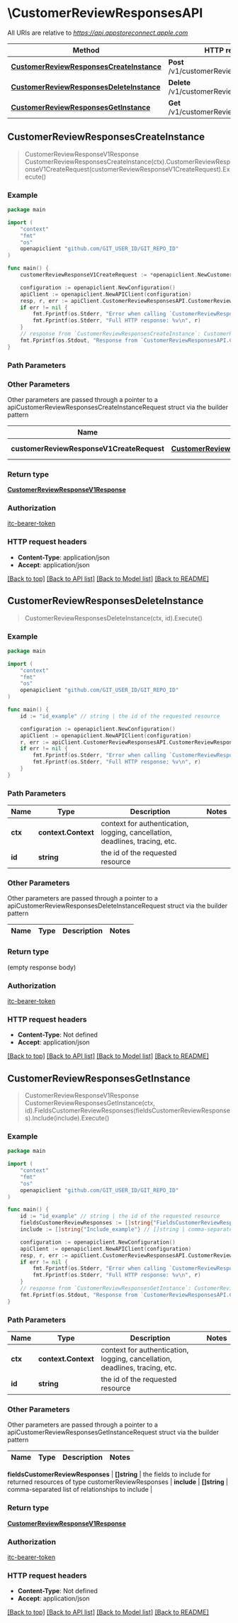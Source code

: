 # \CustomerReviewResponsesAPI

All URIs are relative to *https://api.appstoreconnect.apple.com*

Method | HTTP request | Description
------------- | ------------- | -------------
[**CustomerReviewResponsesCreateInstance**](CustomerReviewResponsesAPI.md#CustomerReviewResponsesCreateInstance) | **Post** /v1/customerReviewResponses | 
[**CustomerReviewResponsesDeleteInstance**](CustomerReviewResponsesAPI.md#CustomerReviewResponsesDeleteInstance) | **Delete** /v1/customerReviewResponses/{id} | 
[**CustomerReviewResponsesGetInstance**](CustomerReviewResponsesAPI.md#CustomerReviewResponsesGetInstance) | **Get** /v1/customerReviewResponses/{id} | 



## CustomerReviewResponsesCreateInstance

> CustomerReviewResponseV1Response CustomerReviewResponsesCreateInstance(ctx).CustomerReviewResponseV1CreateRequest(customerReviewResponseV1CreateRequest).Execute()



### Example

```go
package main

import (
	"context"
	"fmt"
	"os"
	openapiclient "github.com/GIT_USER_ID/GIT_REPO_ID"
)

func main() {
	customerReviewResponseV1CreateRequest := *openapiclient.NewCustomerReviewResponseV1CreateRequest(*openapiclient.NewCustomerReviewResponseV1CreateRequestData("Type_example", *openapiclient.NewCustomerReviewResponseV1CreateRequestDataAttributes("ResponseBody_example"), *openapiclient.NewCustomerReviewResponseV1CreateRequestDataRelationships(*openapiclient.NewCustomerReviewResponseV1CreateRequestDataRelationshipsReview(*openapiclient.NewCustomerReviewResponseV1RelationshipsReviewData("Type_example", "Id_example"))))) // CustomerReviewResponseV1CreateRequest | CustomerReviewResponse representation

	configuration := openapiclient.NewConfiguration()
	apiClient := openapiclient.NewAPIClient(configuration)
	resp, r, err := apiClient.CustomerReviewResponsesAPI.CustomerReviewResponsesCreateInstance(context.Background()).CustomerReviewResponseV1CreateRequest(customerReviewResponseV1CreateRequest).Execute()
	if err != nil {
		fmt.Fprintf(os.Stderr, "Error when calling `CustomerReviewResponsesAPI.CustomerReviewResponsesCreateInstance``: %v\n", err)
		fmt.Fprintf(os.Stderr, "Full HTTP response: %v\n", r)
	}
	// response from `CustomerReviewResponsesCreateInstance`: CustomerReviewResponseV1Response
	fmt.Fprintf(os.Stdout, "Response from `CustomerReviewResponsesAPI.CustomerReviewResponsesCreateInstance`: %v\n", resp)
}
```

### Path Parameters



### Other Parameters

Other parameters are passed through a pointer to a apiCustomerReviewResponsesCreateInstanceRequest struct via the builder pattern


Name | Type | Description  | Notes
------------- | ------------- | ------------- | -------------
 **customerReviewResponseV1CreateRequest** | [**CustomerReviewResponseV1CreateRequest**](CustomerReviewResponseV1CreateRequest.md) | CustomerReviewResponse representation | 

### Return type

[**CustomerReviewResponseV1Response**](CustomerReviewResponseV1Response.md)

### Authorization

[itc-bearer-token](../README.md#itc-bearer-token)

### HTTP request headers

- **Content-Type**: application/json
- **Accept**: application/json

[[Back to top]](#) [[Back to API list]](../README.md#documentation-for-api-endpoints)
[[Back to Model list]](../README.md#documentation-for-models)
[[Back to README]](../README.md)


## CustomerReviewResponsesDeleteInstance

> CustomerReviewResponsesDeleteInstance(ctx, id).Execute()



### Example

```go
package main

import (
	"context"
	"fmt"
	"os"
	openapiclient "github.com/GIT_USER_ID/GIT_REPO_ID"
)

func main() {
	id := "id_example" // string | the id of the requested resource

	configuration := openapiclient.NewConfiguration()
	apiClient := openapiclient.NewAPIClient(configuration)
	r, err := apiClient.CustomerReviewResponsesAPI.CustomerReviewResponsesDeleteInstance(context.Background(), id).Execute()
	if err != nil {
		fmt.Fprintf(os.Stderr, "Error when calling `CustomerReviewResponsesAPI.CustomerReviewResponsesDeleteInstance``: %v\n", err)
		fmt.Fprintf(os.Stderr, "Full HTTP response: %v\n", r)
	}
}
```

### Path Parameters


Name | Type | Description  | Notes
------------- | ------------- | ------------- | -------------
**ctx** | **context.Context** | context for authentication, logging, cancellation, deadlines, tracing, etc.
**id** | **string** | the id of the requested resource | 

### Other Parameters

Other parameters are passed through a pointer to a apiCustomerReviewResponsesDeleteInstanceRequest struct via the builder pattern


Name | Type | Description  | Notes
------------- | ------------- | ------------- | -------------


### Return type

 (empty response body)

### Authorization

[itc-bearer-token](../README.md#itc-bearer-token)

### HTTP request headers

- **Content-Type**: Not defined
- **Accept**: application/json

[[Back to top]](#) [[Back to API list]](../README.md#documentation-for-api-endpoints)
[[Back to Model list]](../README.md#documentation-for-models)
[[Back to README]](../README.md)


## CustomerReviewResponsesGetInstance

> CustomerReviewResponseV1Response CustomerReviewResponsesGetInstance(ctx, id).FieldsCustomerReviewResponses(fieldsCustomerReviewResponses).Include(include).Execute()



### Example

```go
package main

import (
	"context"
	"fmt"
	"os"
	openapiclient "github.com/GIT_USER_ID/GIT_REPO_ID"
)

func main() {
	id := "id_example" // string | the id of the requested resource
	fieldsCustomerReviewResponses := []string{"FieldsCustomerReviewResponses_example"} // []string | the fields to include for returned resources of type customerReviewResponses (optional)
	include := []string{"Include_example"} // []string | comma-separated list of relationships to include (optional)

	configuration := openapiclient.NewConfiguration()
	apiClient := openapiclient.NewAPIClient(configuration)
	resp, r, err := apiClient.CustomerReviewResponsesAPI.CustomerReviewResponsesGetInstance(context.Background(), id).FieldsCustomerReviewResponses(fieldsCustomerReviewResponses).Include(include).Execute()
	if err != nil {
		fmt.Fprintf(os.Stderr, "Error when calling `CustomerReviewResponsesAPI.CustomerReviewResponsesGetInstance``: %v\n", err)
		fmt.Fprintf(os.Stderr, "Full HTTP response: %v\n", r)
	}
	// response from `CustomerReviewResponsesGetInstance`: CustomerReviewResponseV1Response
	fmt.Fprintf(os.Stdout, "Response from `CustomerReviewResponsesAPI.CustomerReviewResponsesGetInstance`: %v\n", resp)
}
```

### Path Parameters


Name | Type | Description  | Notes
------------- | ------------- | ------------- | -------------
**ctx** | **context.Context** | context for authentication, logging, cancellation, deadlines, tracing, etc.
**id** | **string** | the id of the requested resource | 

### Other Parameters

Other parameters are passed through a pointer to a apiCustomerReviewResponsesGetInstanceRequest struct via the builder pattern


Name | Type | Description  | Notes
------------- | ------------- | ------------- | -------------

 **fieldsCustomerReviewResponses** | **[]string** | the fields to include for returned resources of type customerReviewResponses | 
 **include** | **[]string** | comma-separated list of relationships to include | 

### Return type

[**CustomerReviewResponseV1Response**](CustomerReviewResponseV1Response.md)

### Authorization

[itc-bearer-token](../README.md#itc-bearer-token)

### HTTP request headers

- **Content-Type**: Not defined
- **Accept**: application/json

[[Back to top]](#) [[Back to API list]](../README.md#documentation-for-api-endpoints)
[[Back to Model list]](../README.md#documentation-for-models)
[[Back to README]](../README.md)

